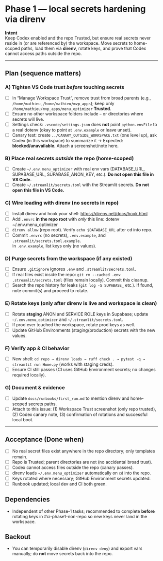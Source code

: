 <!--
title: Phase 1 — local secrets hardening via direnv (keep Codex on, keep secrets out of workspace)
labels: ["security","chore","CI-phase:phase-1"]
uid: ci-phase1-secrets-direnv
parent_uid: ci-phase1-epic
-->

# Phase 1 — local secrets hardening via direnv

**Intent**  
Keep Codex enabled and the repo Trusted, but ensure real secrets never reside in (or are referenced by) the workspace. Move secrets to home-scoped paths, load them via **direnv**, rotate keys, and prove that Codex cannot access paths outside the repo.

---

## Plan (sequence matters)

### A) Tighten VS Code trust _before_ touching secrets

- [ ] In “Manage Workspace Trust”, remove trust from broad parents (e.g., `/home/mathieu`, `/home/mathieu/mvp_apps`); keep only `/home/mathieu/mvp_apps/menu_optimizer` **Trusted**.
- [ ] Ensure no other workspace folders include `~` or directories where secrets will live.
- [ ] Settings check: `.vscode/settings.json` does **not** point `python.envFile` to a real dotenv (okay to point at `.env.example` or leave unset).
- [ ] Canary test: create `../CANARY_OUTSIDE_WORKSPACE.txt` (one level up), ask Codex (in this workspace) to summarize it → Expected: **blocked/unavailable**. Attach a screenshot/note here.

### B) Place real secrets _outside_ the repo (home-scoped)

- [ ] Create `~/.env.menu_optimizer` with real env vars (DATABASE_URL, SUPABASE_URL, SUPABASE_ANON_KEY, etc.). **Do not open this file in VS Code.**
- [ ] Create `~/.streamlit/secrets.toml` with the Streamlit secrets. **Do not open this file in VS Code.**

### C) Wire loading with **direnv** (no secrets in repo)

- [ ] Install direnv and hook your shell: https://direnv.net/docs/hook.html
- [ ] Add `.envrc` **in the repo root** with _only_ this line:
      dotenv ~/.env.menu_optimizer
- [ ] `direnv allow` (repo root). Verify `echo $DATABASE_URL` after cd into repo.
- [ ] Commit `.envrc` (no secrets), `.env.example`, and `.streamlit/secrets.toml.example`.  
       In `.env.example`, list keys only (no values).

### D) Purge secrets from the workspace (if any existed)

- [ ] Ensure `.gitignore` ignores `.env` and `.streamlit/secrets.toml`.
- [ ] If real files exist inside the repo: `git rm --cached .env .streamlit/secrets.toml` (files remain locally). Commit this cleanup.
- [ ] Search the repo history for leaks (`git log -S SUPABASE_` etc.). If found, note commit(s) and proceed to rotate.

### E) Rotate keys (only after direnv is live and workspace is clean)

- [ ] Rotate **staging** ANON and SERVICE ROLE keys in Supabase; update `~/.env.menu_optimizer` and `~/.streamlit/secrets.toml`.
- [ ] If prod ever touched the workspace, rotate prod keys as well.
- [ ] Update GitHub Environments (staging/production) secrets with the new values.

### F) Verify app & CI behavior

- [ ] New shell: `cd repo → direnv loads → ruff check . → pytest -q → streamlit run Home.py` (works with staging creds).
- [ ] Ensure CI still passes (CI uses GitHub Environment secrets; no changes required locally).

### G) Document & evidence

- [ ] Update `docs/runbooks/first_run.md` to mention direnv and home-scoped secrets paths.
- [ ] Attach to this issue: (1) Workspace Trust screenshot (only repo trusted), (2) Codex canary note, (3) confirmation of rotations and successful local boot.

---

## Acceptance (Done when)

- [ ] No real secret files exist anywhere in the repo directory; only templates remain.
- [ ] Repo is Trusted; parent directories are not (no accidental broad trust).
- [ ] Codex cannot access files outside the repo (canary passes).
- [ ] direnv loads `~/.env.menu_optimizer` automatically on `cd` into the repo.
- [ ] Keys rotated where necessary; GitHub Environment secrets updated.
- [ ] Runbook updated; local dev and CI both green.

## Dependencies

- Independent of other Phase-1 tasks; recommended to complete **before** rotating keys in #ci-phase1-non-repo so new keys never land in the workspace.

## Backout

- You can temporarily disable direnv (`direnv deny`) and export vars manually; do **not** move secrets back into the repo.
